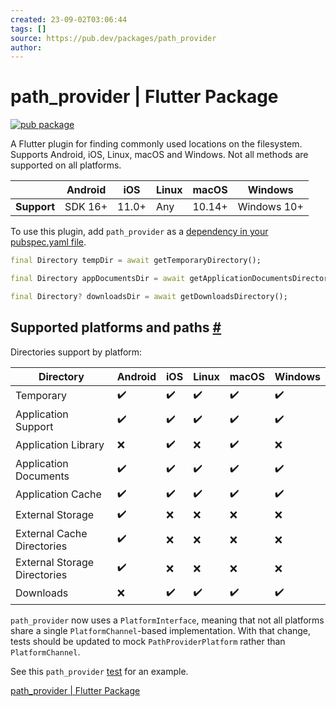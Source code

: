 ```yaml
---
created: 23-09-02T03:06:44
tags: []
source: https://pub.dev/packages/path_provider
author:
---
```


# path_provider | Flutter Package

[![pub package](https://img.shields.io/pub/v/path_provider.svg)](https://pub.dev/packages/path_provider)

A Flutter plugin for finding commonly used locations on the filesystem. Supports Android, iOS, Linux, macOS and Windows. Not all methods are supported on all platforms.

|             | Android | iOS   | Linux | macOS  | Windows     |
| ----------- | ------- | ----- | ----- | ------ | ----------- |
| **Support** | SDK 16+ | 11.0+ | Any   | 10.14+ | Windows 10+ |

To use this plugin, add `path_provider` as a [dependency in your pubspec.yaml file](https://flutter.dev/docs/development/platform-integration/platform-channels).

```dart
final Directory tempDir = await getTemporaryDirectory();

final Directory appDocumentsDir = await getApplicationDocumentsDirectory();

final Directory? downloadsDir = await getDownloadsDirectory();
```

## Supported platforms and paths [#](https://pub.dev/packages/path_provider#supported-platforms-and-paths)

Directories support by platform:

| Directory                    | Android | iOS | Linux | macOS | Windows |
| ---------------------------- | ------- | --- | ----- | ----- | ------- |
| Temporary                    | ✔️      | ✔️  | ✔️    | ✔️    | ✔️      |
| Application Support          | ✔️      | ✔️  | ✔️    | ✔️    | ✔️      |
| Application Library          | ❌️     | ✔️  | ❌️   | ✔️    | ❌️     |
| Application Documents        | ✔️      | ✔️  | ✔️    | ✔️    | ✔️      |
| Application Cache            | ✔️      | ✔️  | ✔️    | ✔️    | ✔️      |
| External Storage             | ✔️      | ❌  | ❌    | ❌️   | ❌️     |
| External Cache Directories   | ✔️      | ❌  | ❌    | ❌️   | ❌️     |
| External Storage Directories | ✔️      | ❌  | ❌    | ❌️   | ❌️     |
| Downloads                    | ❌      | ✔️  | ✔️    | ✔️    | ✔️      |

`path_provider` now uses a `PlatformInterface`, meaning that not all platforms share a single `PlatformChannel`\-based implementation. With that change, tests should be updated to mock `PathProviderPlatform` rather than `PlatformChannel`.

See this `path_provider` [test](https://github.com/flutter/packages/blob/main/packages/path_provider/path_provider/test/path_provider_test.dart) for an example.

[path_provider | Flutter Package](https://pub.dev/packages/path_provider)
